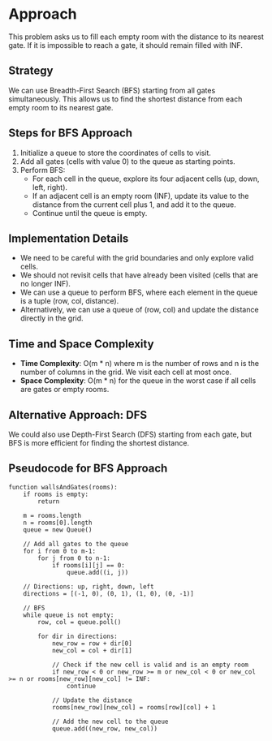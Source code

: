 # Approach

This problem asks us to fill each empty room with the distance to its nearest gate. If it is impossible to reach a gate, it should remain filled with INF.

## Strategy
We can use Breadth-First Search (BFS) starting from all gates simultaneously. This allows us to find the shortest distance from each empty room to its nearest gate.

## Steps for BFS Approach
1. Initialize a queue to store the coordinates of cells to visit.
2. Add all gates (cells with value 0) to the queue as starting points.
3. Perform BFS:
   - For each cell in the queue, explore its four adjacent cells (up, down, left, right).
   - If an adjacent cell is an empty room (INF), update its value to the distance from the current cell plus 1, and add it to the queue.
   - Continue until the queue is empty.

## Implementation Details
- We need to be careful with the grid boundaries and only explore valid cells.
- We should not revisit cells that have already been visited (cells that are no longer INF).
- We can use a queue to perform BFS, where each element in the queue is a tuple (row, col, distance).
- Alternatively, we can use a queue of (row, col) and update the distance directly in the grid.

## Time and Space Complexity
- **Time Complexity**: O(m * n) where m is the number of rows and n is the number of columns in the grid. We visit each cell at most once.
- **Space Complexity**: O(m * n) for the queue in the worst case if all cells are gates or empty rooms.

## Alternative Approach: DFS
We could also use Depth-First Search (DFS) starting from each gate, but BFS is more efficient for finding the shortest distance.

## Pseudocode for BFS Approach
```
function wallsAndGates(rooms):
    if rooms is empty:
        return
    
    m = rooms.length
    n = rooms[0].length
    queue = new Queue()
    
    // Add all gates to the queue
    for i from 0 to m-1:
        for j from 0 to n-1:
            if rooms[i][j] == 0:
                queue.add((i, j))
    
    // Directions: up, right, down, left
    directions = [(-1, 0), (0, 1), (1, 0), (0, -1)]
    
    // BFS
    while queue is not empty:
        row, col = queue.poll()
        
        for dir in directions:
            new_row = row + dir[0]
            new_col = col + dir[1]
            
            // Check if the new cell is valid and is an empty room
            if new_row < 0 or new_row >= m or new_col < 0 or new_col >= n or rooms[new_row][new_col] != INF:
                continue
            
            // Update the distance
            rooms[new_row][new_col] = rooms[row][col] + 1
            
            // Add the new cell to the queue
            queue.add((new_row, new_col))
```
